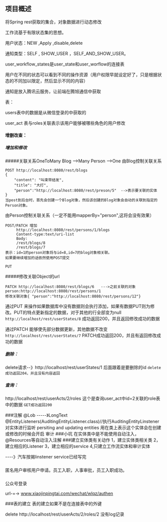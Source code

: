 ## 项目概述

将Spring rest获取的集合，对象数据进行动态修改

工作流基于有限状态集的思想。

用户状态：NEW ,Apply ,disable,delete

通知类型：SELF , SHOW_USER ，SELF_AND_SHOW_USER。

user_workflow_states是user_state和user_worflow的连接表

用户在不同的状态可以看到不同的操作资源（用户权限早就设定好了，只是根据状态的不同加以限定，然后显示不同的内容）

通知是放入腾讯云服务，让前端在腾旭通信中获取

表：

users表中的数据是从微信登录的中获取的





user_act 表与roles关联表示该用户能够被哪些角色的用户修改

#### 增删改查：

##### 增加和修改
#####关联关系OneToMany
Blog -->Many
Person -->One
由Blog控制关联关系
```
POST http://localhost:8080/rest/blogs
{
    "content": "叫束带结发",
    "title": "大打",
    "person":"http://localhost:8080/rest/preson/5"  -->表示要关联的实体
}
当post到后台时，首先会创建一个Blog对象，然后该创建的Blog对象会自动的关联到指定的Person对象。
```
由Person控制关联关系（一定不能用mapperBy="person",这将会没有效果）
```
POST/PATCH 增加
     http://localhost:8080/rest/persons/1/blogs
     Content-type:text/uri-list
     Body: 
     /rest/blogs/8
     /rest/blogs/7
表示：id=1的person对象将与id=8,id=7的blog对象相关联。
如果要继续增加的话依然使用POST提交

PUT 
```
#####修改关联Object的url
```
PATCH http://localhost:8080/rest/blogs/6   --->之前关联的对象 person:http://localhost:8080/rest/persons/1
修改关联对象{ "person":"http://localhost:8080/rest/persons/12"}
```
通过PUT 来操作如果数据库中没有数据则会执行添加，如果有数据PUT则为修改。PUT的特点更新指定的数据，对于其他的行全部变为null            `http://localhost/rest/userStates/8`  成功返回200，并且返回修改成功的数据

通过PATCH 能够使先部分数据更新，其他数据不改变 `http://localhost/rest/userStates/7`  PATCH成功返回200，并且有返回修改成功的数据

##### 删除：

delete请求--》http://localhost/rest/userStates/1    后面跟着是要删除的id      `delete 成功返回204，并且没有内容返回`                              

##### 查询：

http://localhost/rest/userActs/2/roles    这个是查询user_act中id=2关联的role表中的数据                    `GET成功返回200`

###注解
@Lob -----》LongText
@EntityListeners(AuditingEntityListener.class)//执行AuditingEntityLinstener对实体进行监听 persiting and updating entities   用在类上表示这个实体会在创建或修改的时候会开启 审计
###小坑
在实体类中是不能使用自动注入，@Resources等自动注入注解
###建立实体类有关动作
1，建立实体类相关类
2，建立相应的Listener
3，建立相应的service
4,只建立工作流实体和审计实体


----》汽车按揭linstener  service已经写完

###
匿名用户审核用户申请。员工入职，人事审批，员工入职成功。
###
公众号登录

url-=-> www.xiaojinpingtai.com/wechat/wlqz/authen

###表的建立
表的建立如果不是在连接表中的外键

delete http://localhost/rest/userActs/2/roles/2   没有log记录